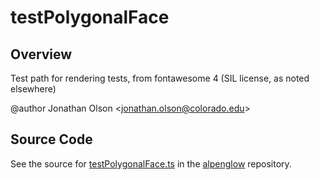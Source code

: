 # testPolygonalFace

## Overview

Test path for rendering tests, from fontawesome 4 (SIL license, as noted elsewhere)

@author Jonathan Olson &lt;jonathan.olson@colorado.edu&gt;



## Source Code

See the source for [testPolygonalFace.ts](https://github.com/phetsims/alpenglow/blob/main/js/webgpu/tests/testPolygonalFace.ts) in the [alpenglow](https://github.com/phetsims/alpenglow) repository.
